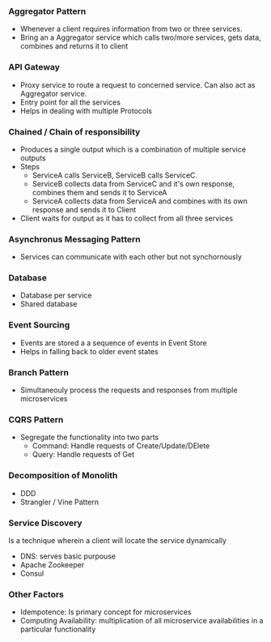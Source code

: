 ### Aggregator Pattern
- Whenever a client requires information from two or three services.  
- Bring an a Aggregator service which calls two/more services, gets data, combines and returns it to client

### API Gateway
- Proxy service to route a request to concerned service. Can also act as Aggregator service.
- Entry point for all the services
- Helps in dealing with multiple Protocols

### Chained / Chain of responsibility
- Produces a single output which is a combination of multiple service outputs
- Steps
  - ServiceA calls ServiceB, ServiceB calls ServiceC. 
  - ServiceB collects data from ServiceC and it's own response, combines them and sends it to ServiceA
  - ServiceA collects data from ServiceA and combines with its own response and sends it to Client
- Client waits for output as it has to collect from all three services

### Asynchronus Messaging Pattern
- Services can communicate with each other but not synchornously

### Database
- Database per service
- Shared database

### Event Sourcing
- Events are stored a a sequence of events in Event Store
- Helps in falling back to older event states

### Branch Pattern
- Simultaneouly process the requests and responses from multiple microservices

### CQRS Pattern
- Segregate the functionality into two parts 
  - Command: Handle requests of Create/Update/DElete
  - Query: Handle requests of Get

### Decomposition of Monolith
- DDD
- Strangler / Vine Pattern

### Service Discovery
Is a technique wherein a client will locate the service dynamically
- DNS: serves basic purpouse
- Apache Zookeeper
- Consul

### Other Factors
- Idempotence: Is primary concept for microservices
- Computing Availability: multiplication of all microservice availabilities in a particular functionality












